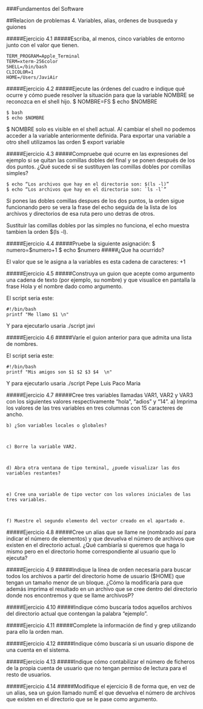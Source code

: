 ###Fundamentos del Software

##Relacion de problemas 4.	Variables, alias, ordenes de busqueda y guiones

#####Ejercicio 4.1
#####Escriba, al menos, cinco variables de entorno junto con el valor que tienen.

	TERM_PROGRAM=Apple_Terminal
	TERM=xterm-256color
	SHELL=/bin/bash
	CLICOLOR=1
	HOME=/Users/JaviAir


#####Ejercicio 4.2
#####Ejecute las órdenes del cuadro e indique qué ocurre y cómo puede resolver la situación para que la variable NOMBRE se reconozca en el shell hijo.
	$ NOMBRE=FS
	$ echo $NOMBRE
    
	$ bash
	$ echo $NOMBRE

$ NOMBRE solo es visible en el shell actual. Al cambiar el shell no podemos acceder a la variable anteriormente definida. Para exportar una variable a otro shell utilizamos las orden $ export variable

#####Ejercicio 4.3
#####Compruebe qué ocurre en las expresiones del ejemplo si se quitan las comillas dobles del final y se ponen después de los dos puntos. ¿Qué sucede si se sustituyen las comillas dobles por comillas simples?

	$ echo “Los archivos que hay en el directorio son: $(ls -l)”
    $ echo “Los archivos que hay en el directorio son: `ls -l`”

Si pones las dobles comillas despues de los dos puntos, la orden sigue funcionando pero se vera la frase del echo seguida de la lista de los archivos y directorios de esa ruta pero uno detras de otros.

Sustituir las comillas dobles por las simples no funciona, el echo muestra tambien la orden $(ls -l).


#####Ejercicio 4.4
#####Pruebe la siguiente asignación:
	 $ numero=$numero+1
     $ echo $numero
#####¿Que ha ocurrido?

El valor que se le asigna a la variables es esta cadena de caracteres: +1


#####Ejercicio 4.5
#####Construya un guion que acepte como argumento una cadena de texto (por ejemplo, su nombre) y que visualice en pantalla la frase Hola y el nombre dado como argumento.

El script seria este:
```shell
#!/bin/bash
printf "Me llamo $1 \n"
```
Y para ejecutarlo usaria ./script javi


#####Ejercicio 4.6
#####Varíe el guion anterior para que admita una lista de nombres.

El script seria este:
```shell
#!/bin/bash
printf "Mis amigos son $1 $2 $3 $4  \n"
```
Y para ejecutarlo usaria ./script Pepe Luis Paco Maria


#####Ejercicio 4.7
#####Cree tres variables llamadas VAR1, VAR2 y VAR3 con los siguientes valores respectivamente “hola”, “adios” y “14”.
	a) Imprima los valores de las tres variables en tres columnas con 15 caracteres de ancho.
    
    
    
	b) ¿Son variables locales o globales?
    
    
    
	c) Borre la variable VAR2.
    
    
    
	d) Abra otra ventana de tipo terminal, ¿puede visualizar las dos variables restantes?
    
    
    
	e) Cree una variable de tipo vector con los valores iniciales de las tres variables.
    
    
    
	f) Muestre el segundo elemento del vector creado en el apartado e.
    
    
    
#####Ejercicio 4.8
#####Cree un alias que se llame ne (nombrado así para indicar el número de elementos) y que devuelva el número de archivos que existen en el directorio actual. ¿Qué cambiaría si queremos que haga lo mismo pero en el directorio home correspondiente al usuario que lo ejecuta?




#####Ejercicio 4.9
#####Indique la línea de orden necesaria para buscar todos los archivos a partir del directorio home de usuario ($HOME) que tengan un tamaño menor de un bloque. ¿Cómo la modificaría para que además imprima el resultado en un archivo que se cree dentro del directorio donde nos encontremos y que se llame archivosP?

#####Ejercicio 4.10
#####Indique cómo buscaría todos aquellos archivos del directorio actual que contengan la palabra “ejemplo”.

#####Ejercicio 4.11
#####Complete la información de find y grep utilizando para ello la orden man.


#####Ejercicio 4.12
#####Indique cómo buscaría si un usuario dispone de una cuenta en el sistema.

#####Ejercicio 4.13
#####Indique cómo contabilizar el número de ficheros de la propia cuenta de usuario que no tengan permiso de lectura para el resto de usuarios.


#####Ejercicio 4.14
#####Modifique el ejercicio 8 de forma que, en vez de un alias, sea un guion llamado numE el que devuelva el número de archivos que existen en el directorio que se le pase como argumento.













